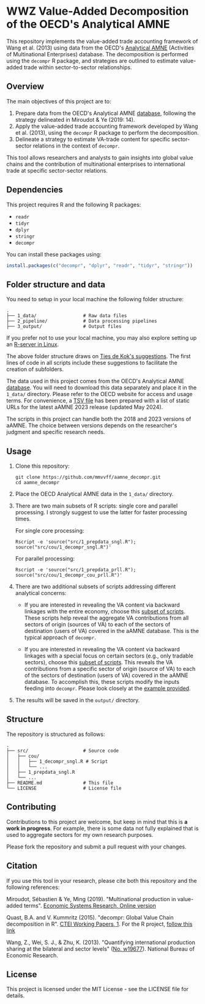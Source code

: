 # WWZ Value-Added Decomposition of the OECD's Analytical AMNE

This repository implements the value-added trade accounting framework of Wang et al. (2013) using data from the OECD's [Analytical AMNE](https://doi.org/10.1787/d9de288d-en) (Activities of Multinational Enterprises) database. The decomposition is performed using the `decompr` R package, and strategies are outlined to estimate value-added trade within sector-to-sector relationships.

## Overview

The main objectives of this project are to:

1. Prepare data from the OECD's Analytical AMNE [database](https://www.oecd.org/en/data/datasets/multinational-enterprises-and-global-value-chains.html), following the strategy delineated in Miroudot & Ye (2019: 14).
2. Apply the value-added trade accounting framework developed by Wang et al. (2013), using the `decompr` R package to perform the decomposition.
3. Delineate a strategy to estimate VA-trade content for specific sector-sector relations in the context of `decompr`.

This tool allows researchers and analysts to gain insights into global value chains and the contribution of multinational enterprises to international trade at specific sector-sector relations.

## Dependencies

This project requires R and the following R packages:

- `readr`
- `tidyr`
- `dplyr`
- `stringr`
- `decompr`

You can install these packages using:

```R
install.packages(c("decompr", "dplyr", "readr", "tidyr", "stringr"))
```

## Folder structure and data

You need to setup in your local machine the following folder structure:

```
.
├── 1_data/                 # Raw data files
├── 2_pipeline/             # Data processing pipelines
├── 3_output/               # Output files
```

If you prefer not to use your local machine, you may also explore setting up an [R-server in Linux](https://github.com/mmvvff/r_ubuntu).

The above folder structure draws on [Ties de Kok's suggestions](https://towardsdatascience.com/how-to-keep-your-research-projects-organized-part-1-folder-structure-10bd56034d3a). The first lines of code in all scripts include these suggestions to facilitate the creation of subfolders.

The data used in this project comes from the OECD's Analytical AMNE [database](https://www.oecd.org/en/data/datasets/multinational-enterprises-and-global-value-chains.html). You will need to download this data separately and place it in the `1_data/` directory. Please refer to the OECD website for access and usage terms. For convenience, a [TSV file](data_urls) has been prepared with a list of static URLs for the latest aAMNE 2023 release (updated May 2024).

The scripts in this project can handle both the 2018 and 2023 versions of aAMNE.
The choice between versions depends on the researcher's judgment and specific research needs.

## Usage

1. Clone this repository:
   ```
   git clone https://github.com/mmvvff/aamne_decompr.git
   cd aamne_decompr
   ```

2. Place the OECD Analytical AMNE data in the `1_data/` directory.

3. There are two main subsets of R scripts: single core and parallel processing. I strongly suggest to use the latter for faster processing times.

   For single core processing:
   ```
   Rscript -e 'source("src/1_prepdata_sngl.R"); source("src/cou/1_decompr_sngl.R")'
   ```
   For parallel processing:
   ```
   Rscript -e 'source("src/1_prepdata_prll.R"); source("src/cou/1_decompr_cou_prll.R")'
   ```

4. There are two additional subsets of scripts addressing different analytical concerns:

   - If you are interested in revealing the VA content via backward linkages with the entire economy, choose this [subset of scripts](https://github.com/mmvvff/aamne_decompr/tree/main/src/cou). These scripts help reveal the aggregate VA contributions from all sectors of origin (sources of VA) to each of the sectors of destination (users of VA) covered in the aAMNE database. This is the typical approach of `decompr`.

   - If you are interested in revealing the VA content via backward linkages with a special focus on certain sectors (e.g., only tradable sectors), choose this [subset of scripts](https://github.com/mmvvff/aamne_decompr/tree/main/src/cousec). This reveals the VA contributions from a specific sector of origin (source of VA) to each of the sectors of destination (users of VA) covered in the aAMNE database. To accomplish this, these scripts modify the inputs feeding into `decompr`. Please look closely at the [example provided](src/0_ubuntu_example_run/example-decompr-readme.md).

5. The results will be saved in the `output/` directory.

## Structure

The repository is structured as follows:

```
.
├── src/                    # Source code
│   ├── cou/
│   │   ├── 1_decompr_sngl.R # Script
│   │   └── ...    
│   ├── 1_prepdata_sngl.R
│   └── ...  
├── README.md               # This file
└── LICENSE                 # License file
```


## Contributing

Contributions to this project are welcome, but keep in mind that this is **a work in progress**. For example, there is some data not fully explained that is used to aggregate sectors for my own research purposes.

Please fork the repository and submit a pull request with your changes.

## Citation

If you use this tool in your research, please cite both this repository and the following references:

Miroudot, Sébastien & Ye, Ming (2019). "Multinational production in value-added terms". [Economic Systems Research, Online version](https://doi.org/10.1080/09535314.2019.1701997)

Quast, B.A. and V. Kummritz (2015). "decompr: Global Value Chain decomposition in R". [CTEI Working Papers, 1](https://repec.graduateinstitute.ch/pdfs/cteiwp/CTEI-2015-01.pdf). For the R project, [follow this link](https://cran.r-project.org/web/packages/decompr/index.html)

Wang, Z., Wei, S. J., & Zhu, K. (2013). "Quantifying international production sharing at the bilateral and sector levels" ([No. w19677](https://www.nber.org/papers/w19677)). National Bureau of Economic Research.

## License

This project is licensed under the MIT License - see the LICENSE file for details.

